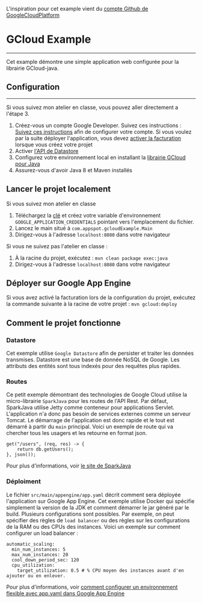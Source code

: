 L'inspiration pour cet example vient du [compte Github de GoogleCloudPlatform](https://github.com/GoogleCloudPlatform/java-docs-samples/tree/master/managed_vms/sparkjava)
# GCloud Example
---
Cet example démontre une simple application web configurée pour la librairie GCloud-java.

## Configuration
---
Si vous suivez mon atelier en classe, vous pouvez aller directement a l'étape 3.

1. Créez-vous un compte Google Developer. Suivez ces instructions : [Suivez ces instructions](https://cloud.google.com/docs/authentication#preparation) afin de configurer votre compte. Si vous voulez par la suite déployer l'application, vous devez [activer la facturation](https://support.google.com/cloud/?rd=2#topic=6288636) lorsque vous créez votre projet
2. Activer [l'API de Datastore](https://console.cloud.google.com/apis/api/datastore.googleapis.com/overview?) 
3. Configurez votre environnement local en installant la [librairie GCloud pour Java](https://cloud.google.com/sdk/)
4. Assurez-vous d'avoir Java 8 et Maven installés

## Lancer le projet localement
Si vous suivez mon atelier en classe

1. Téléchargez la [clé](https://support.google.com/cloud/?rd=2#topic=6288636) et créez votre variable d'environnement `GOOGLE_APPLICATION_CREDENTIALS` pointant vers l'emplacement du fichier.
2. Lancez le main situé à `com.appspot.gcloudExample.Main`
3. Dirigez-vous à l'adresse `localhost:8080` dans votre navigateur

Si vous ne suivez pas l'atelier en classe :

1. À la racine du projet, exécutez : `mvn clean package exec:java`
2. Dirigez-vous à l'adresse `localhost:8080` dans votre navigateur

## Déployer sur Google App Engine
Si vous avez activé la facturation lors de la configuration du projet, exécutez la commande suivante à la racine de votre projet : `mvn gcloud:deploy`

## Comment le projet fonctionne
### Datastore
Cet exemple utilise `Google Datastore` afin de persister et traiter les données transmises. Datastore est une base de donnée NoSQL de Google. Les attributs des entités sont tous indexés pour des requêtes plus rapides.
### Routes
Ce petit exemple démontrant des technologies de Google Cloud utilise la micro-librairie `SparkJava` pour les routes de l'API Rest. Par défaut, SparkJava utilise Jetty comme conteneur pour applications Servlet. L'application n'a donc pas besoin de services externes comme un serveur Tomcat. Le démarrage de l'application est donc rapide et le tout est démarré à partir du `main` principal.
Voici un exemple de route qui va chercher tous les usagers et les retourne en format json.
```
get("/users", (req, res) -> {
    return db.getUsers();
}, json());
```
Pour plus d'informations, voir [le site de SparkJava](https://sparkjava.com)
### Déploiment
Le fichier `src/main/appengine/app.yaml` décrit comment sera déployée l'application sur Google App Engine. Cet exemple utilise Docker qui spécifie simplement la version de la JDK et comment démarrer le jar généré par le build. Plusieurs configurations sont possibles. Par exemple, on peut spécifier des règles de `load balancer` ou des règles sur les configurations de la RAM ou des CPUs des instances.
Voici un exemple sur comment configurer un load balancer :
```
automatic_scaling:
  min_num_instances: 5
  max_num_instances: 20
  cool_down_period_sec: 120
  cpu_utilization:
    target_utilization: 0.5 # % CPU moyen des instances avant d'en ajouter ou en enlever.
```
Pour plus d'informations, voir [comment configurer un environnement flexible avec app.yaml dans Google App Engine](https://cloud.google.com/appengine/docs/flexible/java/configuring-your-app-with-app-yaml)
